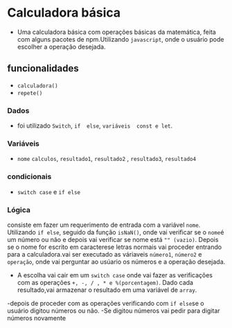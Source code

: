 # Calculadora básica
- Uma calculadora básica com operações básicas da matemática, feita com alguns pacotes de npm.Utilizando `javascript`, onde o usuário pode escolher a operação desejada.

 ## funcionalidades

 - `calculadora()`
 - `repete()`

### Dados

- foi utilizado `Switch`, `if  else`, `variáveis  const e let`.
### Variáveis
- `nome` `calculos`, `resultado1`, `resultado2` , `resultado3`, `resultado4`
### condicionais
 - `switch case` e `if else`
### Lógica
consiste em fazer um requerimento de entrada com a variável `nome`. Utilizando `if else`, seguido da função `isNaN()`, onde vai verificar se o `nome`é um número ou não e depois vai verificar se nome está `"" (vazio)`.
      Depois se o nome for escrito em caracterese letras normais vai proceder entrando para a calculadora.vai ser executado as váriaveis `número1`, `número2` e `operação`, onde vai perguntar ao usúario os números e a operação desejada.
- A escolha vai cair em um `switch case` onde vai fazer as verificações com as operações `+, -, / , * e %(porcentagem)`. Dado cada resultado,vai armazenar o resultado em uma variável de `array`.

-depois de proceder com as operações verificando  com `if else`se o usuário digitou números ou não.
-Se digitou números vai pedir para digitar números novamente



